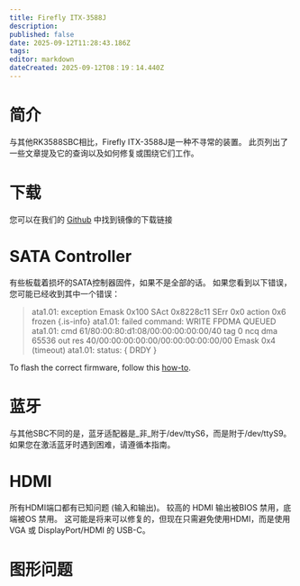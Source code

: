 ```yaml
---
title: Firefly ITX-3588J
description:
published: false
date: 2025-09-12T11:28:43.186Z
tags:
editor: markdown
dateCreated: 2025-09-12T08：19：14.440Z
---
```


# 简介

与其他RK3588SBC相比，Firefly ITX-3588J是一种不寻常的装置。 此页列出了一些文章提及它的查询以及如何修复或围绕它们工作。

# 下载

您可以在我们的 [Github](https://github.com/BredOS/images/releases/latest) 中找到镜像的下载链接

# SATA Controller

有些板载着损坏的SATA控制器固件，如果不是全部的话。
如果您看到以下错误，您可能已经收到其中一个错误：

> ata1.01: exception Emask 0x100 SAct 0x8228c11 SErr 0x0 action 0x6 frozen
> {.is-info}
> ata1.01: failed command: WRITE FPDMA QUEUED
> ata1.01: cmd 61/80:00:80:d1:08/00:00:00:00:00/40 tag 0 ncq dma 65536 out
> res 40/00:00:00:00:00/00:00:00:00:00/00 Emask 0x4 (timeout)
> ata1.01: status: { DRDY }

To flash the correct firmware, follow this [how-to](/en/ITX-3588J/sata-firmware-fix).

# 蓝牙

与其他SBC不同的是，蓝牙适配器是_非_附于/dev/ttyS6，而是附于/dev/ttyS9。 如果您在激活蓝牙时遇到困难，请遵循本指南。

# HDMI

所有HDMI端口都有已知问题 (输入和输出)。 较高的 HDMI 输出被BIOS 禁用，底端被OS 禁用。 这可能是将来可以修复的，但现在只需避免使用HDMI，而是使用 VGA 或 DisplayPort/HDMI 的 USB-C。

# 图形问题

